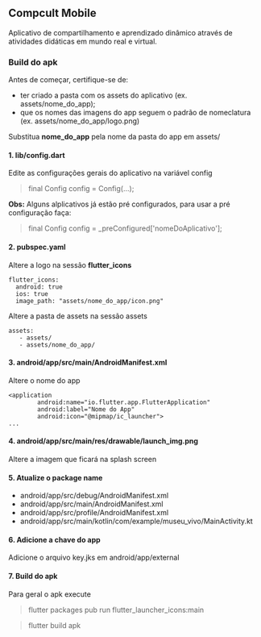 ## Compcult Mobile

Aplicativo de compartilhamento e aprendizado dinâmico através de atividades didáticas em mundo real e virtual.

### Build do apk

Antes de começar, certifique-se de:
 * ter criado a pasta com os assets do aplicativo (ex. assets/nome_do_app);
 * que os nomes das imagens do app seguem o padrão de nomeclatura (ex. assets/nome_do_app/logo.png)

Substitua **nome_do_app** pela nome da pasta do app em assets/ 

#### 1. lib/config.dart
Edite as configurações gerais do aplicativo na variável config

> final Config config = Config(...);

**Obs:** Alguns alplicativos já estão pré configurados, para usar a pré configuração faça:

> final Config config = _preConfigured['nomeDoAplicativo'];

#### 2. pubspec.yaml

Altere a logo na sessão **flutter_icons**
```
flutter_icons:
  android: true 
  ios: true
  image_path: "assets/nome_do_app/icon.png"
```
  
Altere a pasta de assets na sessão assets  
```
assets:
   - assets/
   - assets/nome_do_app/
```

#### 3. android/app/src/main/AndroidManifest.xml

Altere o nome do app
```
<application
        android:name="io.flutter.app.FlutterApplication"
        android:label="Nome do App"
        android:icon="@mipmap/ic_launcher">
...
```

#### 4. android/app/src/main/res/drawable/launch_img.png

Altere a imagem que ficará na splash screen

#### 5. Atualize o package name

 * android/app/src/debug/AndroidManifest.xml
 * android/app/src/main/AndroidManifest.xml
 * android/app/src/profile/AndroidManifest.xml
 * android/app/src/main/kotlin/com/example/museu_vivo/MainActivity.kt

 #### 6. Adicione a chave do app

Adicione o arquivo key.jks em android/app/external

#### 7. Build do apk

Para geral o apk execute

> flutter packages pub run flutter_launcher_icons:main
  
> flutter build apk
